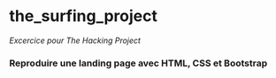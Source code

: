 # the_surfing_project
_Excercice pour The Hacking Project_
### Reproduire une landing page avec HTML, CSS et Bootstrap
